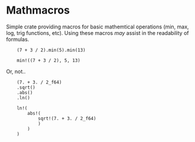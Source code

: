 # Mathmacros

Simple crate providing macros for basic mathemtical operations (min, max, log, trig functions, etc).
Using these macros _may_ assist in the readability of formulas.

```
    (7 + 3 / 2).min(5).min(13)

    min!((7 + 3 / 2), 5, 13)
```

Or, not..

```
    (7. + 3. / 2_f64)
    .sqrt()
    .abs()
    .ln()

    ln!(
        abs!(
            sqrt!(7. + 3. / 2_f64)
            )
        )
    )
```

